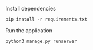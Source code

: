 Install dependencies

```python
pip install -r requirements.txt
```
Run the application

```python
python3 manage.py runserver
```